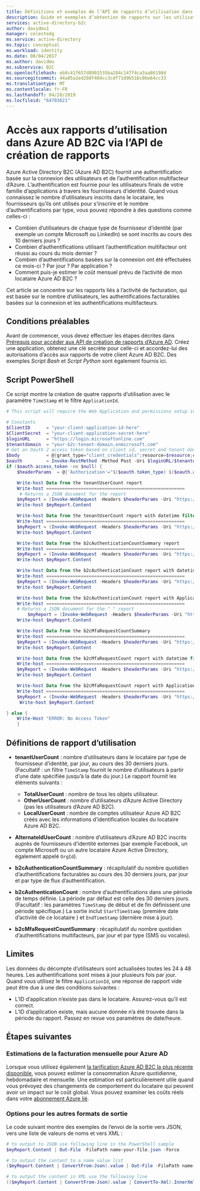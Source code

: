 ```yaml
---
title: Définitions et exemples de l’API de rapports d’utilisation dans Azure Active Directory B2C | Microsoft Docs
description: Guide et exemples d’obtention de rapports sur les utilisateurs, les authentifications et les authentifications multifacteurs des locataires Azure AD B2C.
services: active-directory-b2c
author: davidmu1
manager: celestedg
ms.service: active-directory
ms.topic: conceptual
ms.workload: identity
ms.date: 08/04/2017
ms.author: davidmu
ms.subservice: B2C
ms.openlocfilehash: eb8c41f657d8901535ba284c147f4ca3aa86198d
ms.sourcegitcommit: 44a85a2ed288f484cc3cdf71d9b51bc0be64cc33
ms.translationtype: MT
ms.contentlocale: fr-FR
ms.lasthandoff: 04/28/2019
ms.locfileid: "64703621"
---
```

# <a name="accessing-usage-reports-in-azure-ad-b2c-via-the-reporting-api"></a>Accès aux rapports d’utilisation dans Azure AD B2C via l’API de création de rapports

Azure Active Directory B2C (Azure AD B2C) fournit une authentification basée sur la connexion des utilisateurs et de l’authentification multifacteur d’Azure. L’authentification est fournie pour les utilisateurs finals de votre famille d’applications à travers les fournisseurs d’identité. Quand vous connaissez le nombre d’utilisateurs inscrits dans le locataire, les fournisseurs qu’ils ont utilisés pour s’inscrire et le nombre d’authentifications par type, vous pouvez répondre à des questions comme celles-ci :
* Combien d’utilisateurs de chaque type de fournisseur d’identité (par exemple un compte Microsoft ou LinkedIn) se sont inscrits au cours des 10 derniers jours ?
* Combien d’authentifications utilisant l’authentification multifacteur ont réussi au cours du mois dernier ?
* Combien d’authentifications basées sur la connexion ont été effectuées ce mois-ci ? Par jour ? Par application ?
* Comment puis-je estimer le coût mensuel prévu de l’activité de mon locataire Azure AD B2C ?

Cet article se concentre sur les rapports liés à l’activité de facturation, qui est basée sur le nombre d’utilisateurs, les authentifications facturables basées sur la connexion et les authentifications multifacteurs.


## <a name="prerequisites"></a>Conditions préalables
Avant de commencer, vous devez effectuer les étapes décrites dans [Prérequis pour accéder aux API de création de rapports d’Azure AD](https://azure.microsoft.com/documentation/articles/active-directory-reporting-api-getting-started/). Créez une application, obtenez une clé secrète pour celle-ci et accordez-lui des autorisations d’accès aux rapports de votre client Azure AD B2C. Des exemples *Script Bash* et *Script Python* sont également fournis ici. 

## <a name="powershell-script"></a>Script PowerShell
Ce script montre la création de quatre rapports d’utilisation avec le paramètre `TimeStamp` et le filtre `ApplicationId`.

```powershell
# This script will require the Web Application and permissions setup in Azure Active Directory

# Constants
$ClientID      = "your-client-application-id-here"  
$ClientSecret  = "your-client-application-secret-here"
$loginURL      = "https://login.microsoftonline.com"
$tenantdomain  = "your-b2c-tenant-domain.onmicrosoft.com"  
# Get an Oauth 2 access token based on client id, secret and tenant domain
$body          = @{grant_type="client_credentials";resource=$resource;client_id=$ClientID;client_secret=$ClientSecret}
$oauth         = Invoke-RestMethod -Method Post -Uri $loginURL/$tenantdomain/oauth2/token?api-version=1.0 -Body $body
if ($oauth.access_token -ne $null) {
    $headerParams  = @{'Authorization'="$($oauth.token_type) $($oauth.access_token)"}

    Write-host Data from the tenantUserCount report
    Write-host ====================================================
     # Returns a JSON document for the report
    $myReport = (Invoke-WebRequest -Headers $headerParams -Uri "https://graph.windows.net/$tenantdomain/reports/tenantUserCount?api-version=beta")
    Write-host $myReport.Content

    Write-host Data from the tenantUserCount report with datetime filter
    Write-host ====================================================
    $myReport = (Invoke-WebRequest -Headers $headerParams -Uri "https://graph.windows.net/$tenantdomain/reports/tenantUserCount?%24filter=TimeStamp+gt+2016-10-15&api-version=beta")
    Write-host $myReport.Content

    Write-host Data from the b2cAuthenticationCountSummary report
    Write-host ====================================================
    $myReport = (Invoke-WebRequest -Headers $headerParams -Uri "https://graph.windows.net/$tenantdomain/reports/b2cAuthenticationCountSummary?api-version=beta")
    Write-host $myReport.Content

    Write-host Data from the b2cAuthenticationCount report with datetime filter
    Write-host ====================================================
    $myReport = (Invoke-WebRequest -Headers $headerParams -Uri "https://graph.windows.net/$tenantdomain/reports/b2cAuthenticationCount?%24filter=TimeStamp+gt+2016-09-20+and+TimeStamp+lt+2016-10-03&api-version=beta")
    Write-host $myReport.Content

    Write-host Data from the b2cAuthenticationCount report with ApplicationId filter
    Write-host ====================================================
    # Returns a JSON document for the " " report
        $myReport = (Invoke-WebRequest -Headers $headerParams -Uri "https://graph.windows.net/$tenantdomain/reports/b2cAuthenticationCount?%24filter=ApplicationId+eq+ada78934-a6da-4e69-b816-10de0d79db1d&api-version=beta")
    Write-host $myReport.Content

    Write-host Data from the b2cMfaRequestCountSummary
    Write-host ====================================================
    $myReport = (Invoke-WebRequest -Headers $headerParams -Uri "https://graph.windows.net/$tenantdomain/reports/b2cMfaRequestCountSummary?api-version=beta")
    Write-host $myReport.Content

    Write-host Data from the b2cMfaRequestCount report with datetime filter
    Write-host ====================================================
    $myReport = (Invoke-WebRequest -Headers $headerParams -Uri "https://graph.windows.net/$tenantdomain/reports/b2cMfaRequestCount?%24filter=TimeStamp+gt+2016-09-10+and+TimeStamp+lt+2016-10-04&api-version=beta")
    Write-host $myReport.Content

    Write-host Data from the b2cMfaRequestCount report with ApplicationId filter
    Write-host ====================================================
    $myReport = (Invoke-WebRequest -Headers $headerParams -Uri "https://graph.windows.net/$tenantdomain/reports/b2cMfaRequestCountSummary?%24filter=ApplicationId+eq+ada78934-a6da-4e69-b816-10de0d79db1d&api-version=beta")
     Write-host $myReport.Content

} else {
    Write-Host "ERROR: No Access Token"
    }
```


## <a name="usage-report-definitions"></a>Définitions de rapport d’utilisation
* **tenantUserCount** : nombre d’utilisateurs dans le locataire par type de fournisseur d’identité, par jour, au cours des 30 derniers jours. (Facultatif : un filtre `TimeStamp` fournit le nombre d’utilisateurs à partir d’une date spécifiée jusqu’à la date du jour.) Le rapport fournit les éléments suivants :
  * **TotalUserCount** : nombre de tous les objets utilisateur.
  * **OtherUserCount** : nombre d’utilisateurs d’Azure Active Directory (pas les utilisateurs d’Azure AD B2C).
  * **LocalUserCount** : nombre de comptes utilisateur Azure AD B2C créés avec les informations d’identification locales du locataire Azure AD B2C.

* **AlternateIdUserCount** : nombre d’utilisateurs d’Azure AD B2C inscrits auprès de fournisseurs d’identité externes (par exemple Facebook, un compte Microsoft ou un autre locataire Azure Active Directory, également appelé `OrgId`).

* **b2cAuthenticationCountSummary** : récapitulatif du nombre quotidien d’authentifications facturables au cours des 30 derniers jours, par jour et par type de flux d’authentification.

* **b2cAuthenticationCount** : nombre d’authentifications dans une période de temps définie. La période par défaut est celle des 30 derniers jours.  (Facultatif : les paramètres `TimeStamp` de début et de fin définissent une période spécifique.) La sortie inclut `StartTimeStamp` (première date d’activité de ce locataire ) et `EndTimeStamp` (dernière mise à jour).

* **b2cMfaRequestCountSummary** : récapitulatif du nombre quotidien d’authentifications multifacteurs, par jour et par type (SMS ou vocales).


## <a name="limitations"></a>Limites
Les données du décompte d’utilisateurs sont actualisées toutes les 24 à 48 heures. Les authentifications sont mises à jour plusieurs fois par jour. Quand vous utilisez le filtre `ApplicationId`, une réponse de rapport vide peut être due à une des conditions suivantes :
  * L’ID d’application n’existe pas dans le locataire. Assurez-vous qu’il est correct.
  * L’ID d’application existe, mais aucune donnée n’a été trouvée dans la période du rapport. Passez en revue vos paramètres de date/heure.


## <a name="next-steps"></a>Étapes suivantes
### <a name="monthly-bill-estimates-for-azure-ad"></a>Estimations de la facturation mensuelle pour Azure AD
Lorsque vous utilisez également [la tarification Azure AD B2C la plus récente disponible](https://azure.microsoft.com/pricing/details/active-directory-b2c/), vous pouvez estimer la consommation Azure quotidienne, hebdomadaire et mensuelle.  Une estimation est particulièrement utile quand vous prévoyez des changements de comportement du locataire qui peuvent avoir un impact sur le coût global. Vous pouvez examiner les coûts réels dans votre [abonnement Azure lié](active-directory-b2c-how-to-enable-billing.md).

### <a name="options-for-other-output-formats"></a>Options pour les autres formats de sortie
Le code suivant montre des exemples de l’envoi de la sortie vers JSON, vers une liste de valeurs de noms et vers XML :
```powershell
# to output to JSON use following line in the PowerShell sample
$myReport.Content | Out-File -FilePath name-your-file.json -Force

# to output the content to a name value list
($myReport.Content | ConvertFrom-Json).value | Out-File -FilePath name-your-file.txt -Force

# to output the content in XML use the following line
(($myReport.Content | ConvertFrom-Json).value | ConvertTo-Xml).InnerXml | Out-File -FilePath name-your-file.xml -Force
```
